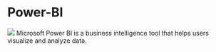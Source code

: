 # Power-BI
<IMG SRC = "https://www.meldium.com/wp-content/uploads/2019/11/power-BI.png">
Microsoft Power BI is a business intelligence tool that helps users visualize and analyze data.
